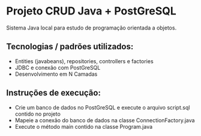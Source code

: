# Projeto CRUD Java + PostGreSQL
Sistema Java local para estudo de programação orientada a objetos.

## Tecnologias / padrões utilizados:
* Entities (javabeans), repositories, controllers e factories
* JDBC e conexão com PostGreSQL
* Desenvolvimento em N Camadas

## Instruções de execução:
* Crie um banco de dados no PostGreSQL e execute o arquivo script.sql contido no projeto
* Mapeie a conexão do banco de dados na classe ConnectionFactory.java
* Execute o método main contido na classe Program.java

